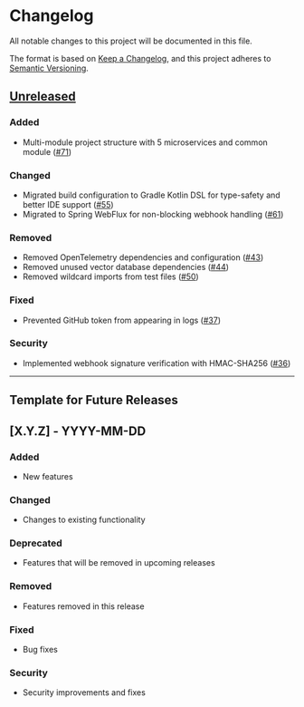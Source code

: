 # Changelog

All notable changes to this project will be documented in this file.

The format is based on [Keep a Changelog](https://keepachangelog.com/en/1.0.0/),
and this project adheres to [Semantic Versioning](https://semver.org/spec/v2.0.0.html).

## [Unreleased]

### Added
- Multi-module project structure with 5 microservices and common module ([#71])

### Changed
- Migrated build configuration to Gradle Kotlin DSL for type-safety and better IDE support ([#55])
- Migrated to Spring WebFlux for non-blocking webhook handling ([#61])

### Removed
- Removed OpenTelemetry dependencies and configuration ([#43])
- Removed unused vector database dependencies ([#44])
- Removed wildcard imports from test files ([#50])

### Fixed
- Prevented GitHub token from appearing in logs ([#37])

### Security
- Implemented webhook signature verification with HMAC-SHA256 ([#36])

---

## Template for Future Releases

## [X.Y.Z] - YYYY-MM-DD

### Added
- New features

### Changed
- Changes to existing functionality

### Deprecated
- Features that will be removed in upcoming releases

### Removed
- Features removed in this release

### Fixed
- Bug fixes

### Security
- Security improvements and fixes

<!-- Issue References -->
[#36]: https://github.com/Got-IT-Kai/pr-rule-bot/issues/36
[#37]: https://github.com/Got-IT-Kai/pr-rule-bot/issues/37
[#43]: https://github.com/Got-IT-Kai/pr-rule-bot/issues/43
[#44]: https://github.com/Got-IT-Kai/pr-rule-bot/issues/44
[#50]: https://github.com/Got-IT-Kai/pr-rule-bot/issues/50
[#55]: https://github.com/Got-IT-Kai/pr-rule-bot/issues/55
[#61]: https://github.com/Got-IT-Kai/pr-rule-bot/issues/61
[#71]: https://github.com/Got-IT-Kai/pr-rule-bot/issues/71

<!-- Version Comparison Links -->
[Unreleased]: https://github.com/Got-IT-Kai/pr-rule-bot/compare/master...HEAD
